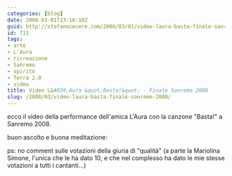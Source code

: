 ```yaml
---
categories: [blog]
date: 2008-03-01T23:10:10Z
guid: http://stefanocecere.com/2008/03/01/video-laura-basta-finale-sanremo-2008/
id: 711
tags:
- arte
- L'Aura
- ricreazione
- Sanremo
- spirito
- Terra 2.0
- video
title: Video L&#039;Aura &quot;Basta!&quot; - Finale Sanremo 2008
slug: /2008/03/video-laura-basta-finale-sanremo-2008/
---
```


ecco il video della performance dell'amica L'Aura con la canzone "Basta!" a Sanremo 2008.
  
buon ascolto e buona meditazione:

ps: no comment sulle votazioni della giuria di "qualità" (a parte la Mariolina Simone, l'unica che le ha dato 10, e che nel complesso ha dato le mie stesse votazioni a tutti i cantanti…)